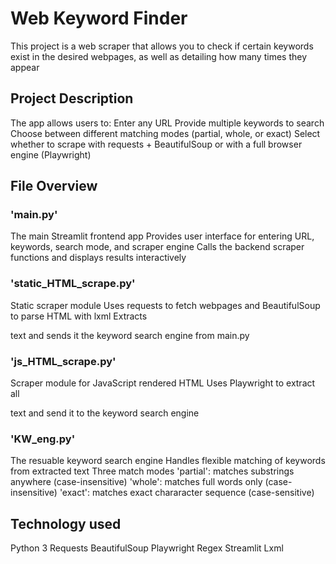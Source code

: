 # Web Keyword Finder
This project is a web scraper that allows you to check if certain keywords exist in the desired webpages, as well as detailing how many times they appear

## Project Description
The app allows users to:
  Enter any URL
  Provide multiple keywords to search
  Choose between different matching modes (partial, whole, or exact)
  Select whether to scrape with requests + BeautifulSoup or with a full browser engine (Playwright)

## File Overview
### 'main.py'
The main Streamlit frontend app
Provides user interface for entering URL, keywords, search mode, and scraper engine
Calls the backend scraper functions and displays results interactively

### 'static_HTML_scrape.py'
Static scraper module
Uses requests to fetch webpages and BeautifulSoup to parse HTML with lxml
Extracts <p> text and sends it the keyword search engine from main.py

### 'js_HTML_scrape.py'
Scraper module for JavaScript rendered HTML
Uses Playwright to extract all <p> text and send it to the keyword search engine

### 'KW_eng.py'
The resuable keyword search engine
Handles flexible matching of keywords from extracted text
Three match modes
    'partial': matches substrings anywhere (case-insensitive)
    'whole': matches full words only (case-insensitive)
    'exact': matches exact chararacter sequence (case-sensitive)
## Technology used
Python 3
  Requests
  BeautifulSoup
  Playwright
  Regex
Streamlit
Lxml

